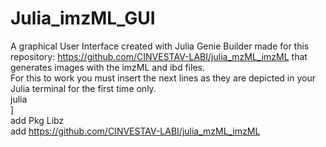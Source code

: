 # Julia_imzML_GUI<br />
A graphical User Interface created with Julia Genie Builder made for this repository: https://github.com/CINVESTAV-LABI/julia_mzML_imzML that generates images with the imzML and ibd files.<br />
For this to work you must insert the next lines as they are depicted in your Julia terminal for the first time only.<br />
julia<br />
]<br />
add Pkg Libz<br />
add https://github.com/CINVESTAV-LABI/julia_mzML_imzML<br />
